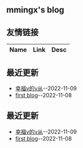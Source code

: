## mmingx's blog   
## 友情链接
| Name | Link | Desc | 
 | ---- | ---- | ---- |
## 最近更新
- [幸福v的v从](https://github.com/mmingx/xblog.github.io/issues/2)--2022-11-09
- [first blog](https://github.com/mmingx/xblog.github.io/issues/1)--2022-11-08
## 最近更新
- [幸福v的v从](https://github.com/mmingx/xblog.github.io/issues/2)--2022-11-09
- [first blog](https://github.com/mmingx/xblog.github.io/issues/1)--2022-11-08
